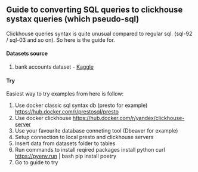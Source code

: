 ## Guide to converting SQL queries to clickhouse systax queries (which pseudo-sql)

Clickhouse queries syntax is quite unusual compared to regular sql. (sql-92 / sql-03 and so on).
So here is the guide for.

#### Datasets source
1. bank accounts dataset - [Kaggle](https://www.kaggle.com/apoorvwatsky/bank-transaction-data)

#### Try
Easiest way to try examples from here is follow: 
1. Use docker classic sql syntax db (presto for example) https://hub.docker.com/r/prestosql/presto
2. Use docker clickhouse https://hub.docker.com/r/yandex/clickhouse-server
3. Use your favourite database conneting tool (Dbeaver for example)
4. Setup connection to local presto and clickhouse servers
5. Insert data from datasets folder to tables
6. Run commands to install reqired packages
install python
curl https://pyenv.run | bash
pip install poetry
7. Go to guide to try